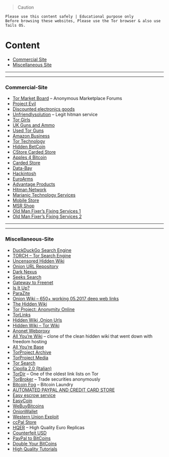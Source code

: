 > Caution
```
Please use this content safely | Educational purpose only
Before browsing these websites, Please use the Tor browser & also use Tails OS.
```
# Content 
 
  - [Commercial Site](#Commercial-Site)
  - [Miscellaneous Site](#Miscellaneous-Site)




---

---

### Commercial-Site
  
  - [Tor Market Board](http://6w6vcynl6dumn67c.onion/) – Anonymous Marketplace Forums
  - [Project Evil](http://wvk32thojln4gpp4.onion/)
  - [Discounted electronics goods](http://5mvm7cg6bgklfjtp.onion/)
  - [Unfriendlysolution](http://lw4ipk5choakk5ze.onion/raw/evbLewgkDSVkifzv8zAo/) – Legit hitman service
  - [Tor Girls](http://nr6juudpp4as4gjg.onion/torgirls.html)
  - [UK Guns and Ammo](http://tuu66yxvrnn3of7l.onion/)
  - [Used Tor Guns](http://nr6juudpp4as4gjg.onion/torguns.htm)
  - [Amazon Business](http://ucx7bkbi2dtia36r.onion/)
  - [Tor Technology](http://nr6juudpp4as4gjg.onion/tor.html)
  - [Hidden BetCoin](http://hbetshipq5yhhrsd.onion/)
  - [CStore Carded Store](http://cstoreav7i44h2lr.onion/)
  - [Apples 4 Bitcoin](http://tfwdi3izigxllure.onion/)
  - [Carded Store](http://e2qizoerj4d6ldif.onion/)
  - [Data-Bay](http://jvrnuue4bvbftiby.onion/)
  - [Hackintosh](http://bgkitnugq5ef2cpi.onion/)
  - [EuroArms](http://vlp4uw5ui22ljlg7.onion/)
  - [Advantage Products](http://b4vqxw2j36wf2bqa.onion/)
  - [Hitman Network](http://ybp4oezfhk24hxmb.onion/)
  - [Marianic Technology Services](http://mts7hqqqeogujc5e.onion/)
  - [Mobile Store](http://mobil7rab6nuf7vx.onion/)
  - [MSR Shop](http://54flq67kqr5wvjqf.onion/)
  - [Old Man Fixer’s Fixing Services 1](http://yth5q7zdmqlycbcz.onion/)
  - [Old Man Fixer’s Fixing Services 2](http://matrixtxri745dfw.onion/)



---
---



### Miscellaneous-Site


  - [DuckDuckGo Search Engine](https://3g2upl4pq6kufc4m.onion/)
  - [TORCH – Tor Search Engine](http://xmh57jrzrnw6insl.onion/)
  - [Uncensored Hidden Wiki](http://zqktlwi4fecvo6ri.onion/wiki/index.php/Main_Page)
  - [Onion URL Repository](http://32rfckwuorlf4dlv.onion/)
  - [Dark Nexus](http://e266al32vpuorbyg.onion/bookmarks.php)
  - [Seeks Search](http://5plvrsgydwy2sgce.onion/)
  - [Gateway to Freenet](http://2vlqpcqpjlhmd5r2.onion/)
  - [Is It Up?](http://nlmymchrmnlmbnii.onion/)
  - [ParaZite](http://kpynyvym6xqi7wz2.onion/links.html)
  - [Onion Wiki – 650+ working 05.2017 deep web links]()
  - [The Hidden Wiki](http://wiki5kauuihowqi5.onion/)
  - [Tor Project: Anonymity Online](http://kpvz7ki2v5agwt35.onion/)
  - [TorLinks](http://torlinkbgs6aabns.onion/)
  - [Hidden Wiki .Onion Urls](http://jh32yv5zgayyyts3.onion/)
  - [Hidden Wiki – Tor Wiki](http://wikitjerrta4qgz4.onion/)
  - [Anonet Webproxy](http://xdagknwjc7aaytzh.onion/)
  - [All You’re Wiki](http://3fyb44wdhnd2ghhl.onion/wiki/index.php?title=Main_Page) – clone of the clean hidden wiki that went down with freedom hosting
  - [All You’re Base](http://3fyb44wdhnd2ghhl.onion/)
  - [TorProject Archive](http://j6im4v42ur6dpic3.onion/)
  - [TorProject Media](http://p3igkncehackjtib.onion/)
  - [Tor Search](http://kbhpodhnfxl3clb4.onion/)
  - [Cipolla 2.0 (Italian)](http://cipollatnumrrahd.onion/)
  - [TorDir](http://dppmfxaacucguzpc.onion/) – One of the oldest link lists on Tor
  - [TorBroker](http://torbrokerge7zxgq.onion/) – Trade securities anonymously
  - [Bitcoin Fog](http://fogcore5n3ov3tui.onion/) – Bitcoin Laundry
  - [AUTOMATED PAYPAL AND CREDIT CARD STORE](http://2vx63nyktk4kxbxb.onion/)
  - [Easy escrow service](http://samsgdtwz6hvjyu4.onion/)
  - [EasyCoin](http://easycoinsayj7p5l.onion/)
  - [WeBuyBitcoins](http://jzn5w5pac26sqef4.onion/)
  - [OnionWallet](http://ow24et3tetp6tvmk.onion/)
  - [Western Union Exploit](http://qc7ilonwpv77qibm.onion/)
  - [ccPal Store](http://3dbr5t4pygahedms.onion/)
  - [HQER](http://y3fpieiezy2sin4a.onion/) – High Quality Euro Replicas
  - [Counterfeit USD](http://qkj4drtgvpm7eecl.onion/)
  - [PayPal to BitCoins](http://nr6juudpp4as4gjg.onion/pptobtc.html)
  - [Double Your BitCoins](http://nr6juudpp4as4gjg.onion/doublecoins.html)
  - [High Quality Tutorials](http://lw4ipk5choakk5ze.onion/raw/4588/)









